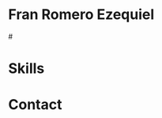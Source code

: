 <!DOCTYPE html>
<html lang="en">
<head>
    <meta charset="UTF-8">
    <meta http-equiv="X-UA-Compatible" content="IE=edge">
    <meta name="viewport" content="width=device-width, initial-scale=1.0">
    <title>Document</title>
</head>
<body>
    

  <h1>Fran Romero Ezequiel</h1>
  # 

  # Skills

  # Contact
</body>
</html>



